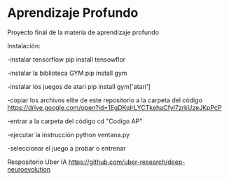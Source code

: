 # Aprendizaje Profundo
Proyecto final de la materia de aprendizaje profundo

Instalación:

-instalar tensorflow
pip install tensowflor

-instalar la biblioteca GYM
pip install gym

-instalar los juegos de atari
pip install gym['atari']

-copiar los archivos elite de este repositorio a la carpeta del código
https://drive.google.com/open?id=1EgDKqlrLYCTkehaCfyl7zrkUzeJKpPcP


-entrar a la carpeta del código 
cd "Codigo AP"

-ejecutar la instrucción
python ventana.py

-seleccionar el juego a probar o entrenar

Respositorio Uber IA
https://github.com/uber-research/deep-neuroevolution
